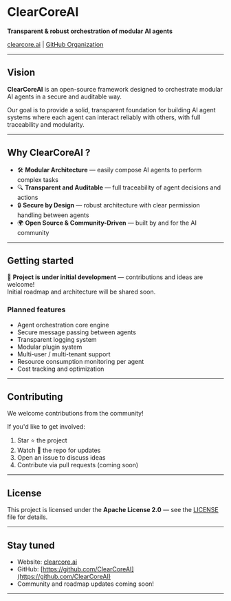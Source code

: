 # ClearCoreAI

**Transparent & robust orchestration of modular AI agents**

[clearcore.ai](https://clearcore.ai) | [GitHub Organization](https://github.com/ClearCoreAI)

---

## Vision

**ClearCoreAI** is an open-source framework designed to orchestrate modular AI agents in a secure and auditable way.

Our goal is to provide a solid, transparent foundation for building AI agent systems where each agent can interact reliably with others, with full traceability and modularity.

---

## Why ClearCoreAI ?

- 🛠️ **Modular Architecture** — easily compose AI agents to perform complex tasks
- 🔍 **Transparent and Auditable** — full traceability of agent decisions and actions
- 🔒 **Secure by Design** — robust architecture with clear permission handling between agents
- 🌍 **Open Source & Community-Driven** — built by and for the AI community

---

## Getting started

🚧 **Project is under initial development** — contributions and ideas are welcome!  
Initial roadmap and architecture will be shared soon.

### Planned features

- Agent orchestration core engine
- Secure message passing between agents
- Transparent logging system
- Modular plugin system
- Multi-user / multi-tenant support
- Resource consumption monitoring per agent
- Cost tracking and optimization

---

## Contributing

We welcome contributions from the community!

If you'd like to get involved:

1. Star ⭐ the project
2. Watch 👀 the repo for updates
3. Open an issue to discuss ideas
4. Contribute via pull requests (coming soon)

---

## License

This project is licensed under the **Apache License 2.0** — see the [LICENSE](LICENSE) file for details.

---

## Stay tuned

- Website: [clearcore.ai](https://clearcore.ai)
- GitHub: [https://github.com/ClearCoreAI](https://github.com/ClearCoreAI)
- Community and roadmap updates coming soon!

---